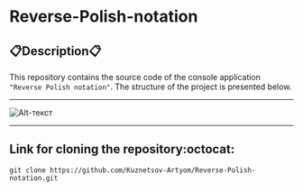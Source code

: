 # Reverse-Polish-notation
## :clipboard:Description:clipboard:
This repository contains the source code of the console application `"Reverse Polish notation"`.
The structure of the project is presented below.
_____
![Alt-текст](https://sun9-77.userapi.com/impg/AZ8kWBnq-NVJe4WDOTySksZ7K3mP2Hs0Cr2wwg/t0o2GQJuwRA.jpg?size=1090x517&quality=96&sign=8ebc2f862b3d8d1feba8e10e9efee771&type=album)
_____
## Link for cloning the repository:octocat:
`git clone https://github.com/Kuznetsov-Artyom/Reverse-Polish-notation.git`
